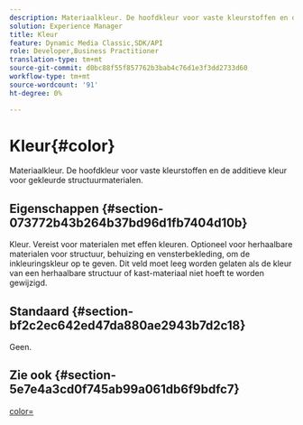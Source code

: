 ```yaml
---
description: Materiaalkleur. De hoofdkleur voor vaste kleurstoffen en de additieve kleur voor gekleurde structuurmaterialen.
solution: Experience Manager
title: Kleur
feature: Dynamic Media Classic,SDK/API
role: Developer,Business Practitioner
translation-type: tm+mt
source-git-commit: d0bc88f55f857762b3bab4c76d1e3f3dd2733d60
workflow-type: tm+mt
source-wordcount: '91'
ht-degree: 0%

---
```



# Kleur{#color}

Materiaalkleur. De hoofdkleur voor vaste kleurstoffen en de additieve kleur voor gekleurde structuurmaterialen.

## Eigenschappen {#section-073772b43b264b37bd96d1fb7404d10b}

Kleur. Vereist voor materialen met effen kleuren. Optioneel voor herhaalbare materialen voor structuur, behuizing en vensterbekleding, om de inkleuringskleur op te geven. Dit veld moet leeg worden gelaten als de kleur van een herhaalbare structuur of kast-materiaal niet hoeft te worden gewijzigd.

## Standaard {#section-bf2c2ec642ed47da880ae2943b7d2c18}

Geen.

## Zie ook {#section-5e7e4a3cd0f745ab99a061db6f9bdfc7}

[color=](../../../../../ir-api/http-protocol/image-rendering-api-ref/c-ir-http-protocol-ref/c-ir-http-protocol-command-reference/r-ir-http-color.md#reference-ea3cba9edfe94dbab86d8f123a9ed0aa)
